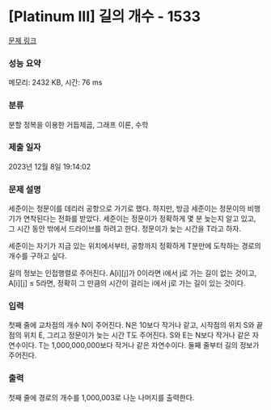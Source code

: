 # [Platinum III] 길의 개수 - 1533 

[문제 링크](https://www.acmicpc.net/problem/1533) 

### 성능 요약

메모리: 2432 KB, 시간: 76 ms

### 분류

분할 정복을 이용한 거듭제곱, 그래프 이론, 수학

### 제출 일자

2023년 12월 8일 19:14:02

### 문제 설명

<p>세준이는 정문이를 데리러 공항으로 가기로 했다. 하지만, 방금 세준이는 정문이의 비행기가 연착된다는 전화를 받았다. 세준이는 정문이가 정확하게 몇 분 늦는지 알고 있고, 그 시간 동안 밖에서 드라이브를 하려고 한다. 정문이가 늦는 시간을 T라고 하자.</p>

<p>세준이는 자기가 지금 있는 위치에서부터, 공항까지 정확하게 T분만에 도착하는 경로의 개수를 구하고 싶다.</p>

<p>길의 정보는 인접행렬로 주어진다. A[i][j]가 0이라면 i에서 j로 가는 길이 없는 것이고, A[i][j] ≤ 5라면, 정확히 그 만큼의 시간이 걸리는 i에서 j로 가는 길이 있는 것이다.</p>

### 입력 

 <p>첫째 줄에 교차점의 개수 N이 주어진다. N은 10보다 작거나 같고, 시작점의 위치 S와 끝점의 위치 E, 그리고 정문이가 늦는 시간 T도 주어진다. S와 E는 N보다 작거나 같은 자연수이다. T는 1,000,000,000보다 작거나 같은 자연수이다. 둘째 줄부터 길의 정보가 주어진다.</p>

### 출력 

 <p>첫째 줄에 경로의 개수를 1,000,003로 나눈 나머지를 출력한다.</p>


